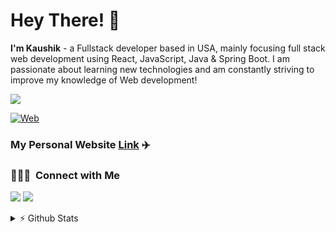 
# Hey There! 👋

**I'm Kaushik** - a Fullstack developer based in USA, mainly focusing full stack web development using React, JavaScript, Java & Spring Boot. I am passionate about learning new technologies and am constantly striving to improve my knowledge of Web development!
 
![](https://komarev.com/ghpvc/?username=Kaushik612)

[![Web](https://skillicons.dev/icons?i=java,spring,react,js,ts,nextjs,scss,tailwind,aws,gcp)](https://skillicons.dev)

### My Personal Website [Link](https://www.kaushikravikumar.com/) ✈️


### 👨🏻‍💻 &nbsp;Connect with Me


<p align="left">
<a href="https://www.linkedin.com/in/Kaushik612/ "><img src="https://img.shields.io/badge/-kaushikkas-0077B5?style=flat&logo=Linkedin&logoColor=white"/></a>
<a href="mailto:kaushikr.612@gmail.com"><img src="https://img.shields.io/badge/-kaushikr.612@gmail.com-D14836?style=flat&logo=Gmail&logoColor=white"/></a>
</p>

<details>
  <summary>⚡ Github Stats</summary>
  
  <a href="#">![Github stats](https://github-readme-stats.vercel.app/api?username=Kaushik612&theme=tokyonight&count_private=true)</a>
  <a href="#">![Top Langs](https://github-readme-stats.vercel.app/api/top-langs/?username=Kaushik612&layout=compact&theme=tokyonight&count_private=true)</a>
</details>
